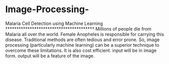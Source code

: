 # Image-Processing-
Malaria Cell Detection using Machine Learning
  †**************************************†
Millions of people die from Malaria all over the world. Female Anopheles is responsible for carrying this disease. Traditional methods are often tedious and error prone. So, image processing (particularly machine learning) can be a superior technique to overcome these limitations. It is also cost efficient. 
input will be in image form. output will be a feature of the image. 

